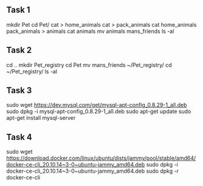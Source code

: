 ## Task 1

mkdir Pet
cd Pet/
cat > home_animals
cat > pack_animals
cat home_animals pack_animals > animals
cat animals
mv animals mans_friends
ls -al

## Task 2

cd ..
mkdir Pet_registry
cd Pet
mv mans_friends ~/Pet_registry/
cd ~/Pet_registry/
ls -al

## Task 3

sudo wget https://dev.mysql.com/get/mysql-apt-config_0.8.29-1_all.deb
sudo dpkg -i mysql-apt-config_0.8.29-1_all.deb
sudo apt-get update
sudo apt-get install mysql-server

## Task 4

sudo wget https://download.docker.com/linux/ubuntu/dists/jammy/pool/stable/amd64/docker-ce-cli_20.10.14~3-0~ubuntu-jammy_amd64.deb
sudo dpkg -i docker-ce-cli_20.10.14~3-0~ubuntu-jammy_amd64.deb
sudo dpkg -r docker-ce-cli

